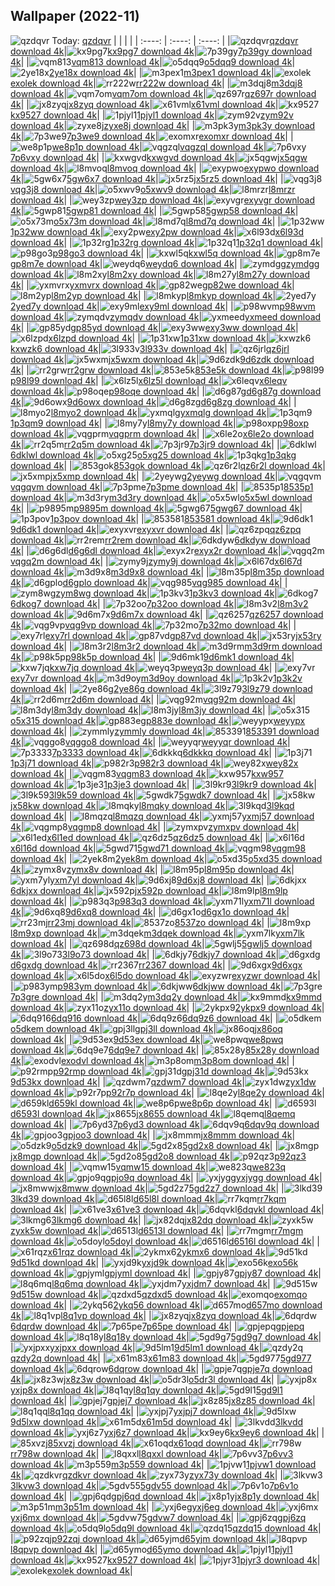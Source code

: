 ## Wallpaper (2022-11)
![qzdqvr](https://w.wallhaven.cc/full/qz/wallhaven-qzdqvr.jpg) Today: [qzdqvr](https://th.wallhaven.cc/small/qz/qzdqvr.jpg)
|      |      |      |
| :----: | :----: | :----: |
|![qzdqvr](https://th.wallhaven.cc/small/qz/qzdqvr.jpg)[qzdqvr download 4k](https://wallhaven.cc/w/qzdqvr)|![kx9pg7](https://th.wallhaven.cc/small/kx/kx9pg7.jpg)[kx9pg7 download 4k](https://wallhaven.cc/w/kx9pg7)|![7p39gy](https://th.wallhaven.cc/small/7p/7p39gy.jpg)[7p39gy download 4k](https://wallhaven.cc/w/7p39gy)|
|![vqm813](https://th.wallhaven.cc/small/vq/vqm813.jpg)[vqm813 download 4k](https://wallhaven.cc/w/vqm813)|![o5dqq9](https://th.wallhaven.cc/small/o5/o5dqq9.jpg)[o5dqq9 download 4k](https://wallhaven.cc/w/o5dqq9)|![2ye18x](https://th.wallhaven.cc/small/2y/2ye18x.jpg)[2ye18x download 4k](https://wallhaven.cc/w/2ye18x)|
|![m3pex1](https://th.wallhaven.cc/small/m3/m3pex1.jpg)[m3pex1 download 4k](https://wallhaven.cc/w/m3pex1)|![exolek](https://th.wallhaven.cc/small/ex/exolek.jpg)[exolek download 4k](https://wallhaven.cc/w/exolek)|![rr222w](https://th.wallhaven.cc/small/rr/rr222w.jpg)[rr222w download 4k](https://wallhaven.cc/w/rr222w)|
|![m3dqj8](https://th.wallhaven.cc/small/m3/m3dqj8.jpg)[m3dqj8 download 4k](https://wallhaven.cc/w/m3dqj8)|![vqm7om](https://th.wallhaven.cc/small/vq/vqm7om.jpg)[vqm7om download 4k](https://wallhaven.cc/w/vqm7om)|![qz697r](https://th.wallhaven.cc/small/qz/qz697r.jpg)[qz697r download 4k](https://wallhaven.cc/w/qz697r)|
|![jx8zyq](https://th.wallhaven.cc/small/jx/jx8zyq.jpg)[jx8zyq download 4k](https://wallhaven.cc/w/jx8zyq)|![x61vml](https://th.wallhaven.cc/small/x6/x61vml.jpg)[x61vml download 4k](https://wallhaven.cc/w/x61vml)|![kx9527](https://th.wallhaven.cc/small/kx/kx9527.jpg)[kx9527 download 4k](https://wallhaven.cc/w/kx9527)|
|![1pjyl1](https://th.wallhaven.cc/small/1p/1pjyl1.jpg)[1pjyl1 download 4k](https://wallhaven.cc/w/1pjyl1)|![zym92v](https://th.wallhaven.cc/small/zy/zym92v.jpg)[zym92v download 4k](https://wallhaven.cc/w/zym92v)|![zyxe8j](https://th.wallhaven.cc/small/zy/zyxe8j.jpg)[zyxe8j download 4k](https://wallhaven.cc/w/zyxe8j)|
|![m3pk3y](https://th.wallhaven.cc/small/m3/m3pk3y.jpg)[m3pk3y download 4k](https://wallhaven.cc/w/m3pk3y)|![7p3we9](https://th.wallhaven.cc/small/7p/7p3we9.jpg)[7p3we9 download 4k](https://wallhaven.cc/w/7p3we9)|![exomxr](https://th.wallhaven.cc/small/ex/exomxr.jpg)[exomxr download 4k](https://wallhaven.cc/w/exomxr)|
|![we8p1p](https://th.wallhaven.cc/small/we/we8p1p.jpg)[we8p1p download 4k](https://wallhaven.cc/w/we8p1p)|![vqgzql](https://th.wallhaven.cc/small/vq/vqgzql.jpg)[vqgzql download 4k](https://wallhaven.cc/w/vqgzql)|![7p6vxy](https://th.wallhaven.cc/small/7p/7p6vxy.jpg)[7p6vxy download 4k](https://wallhaven.cc/w/7p6vxy)|
|![kxwgvd](https://th.wallhaven.cc/small/kx/kxwgvd.jpg)[kxwgvd download 4k](https://wallhaven.cc/w/kxwgvd)|![jx5qgw](https://th.wallhaven.cc/small/jx/jx5qgw.jpg)[jx5qgw download 4k](https://wallhaven.cc/w/jx5qgw)|![l8mvoq](https://th.wallhaven.cc/small/l8/l8mvoq.jpg)[l8mvoq download 4k](https://wallhaven.cc/w/l8mvoq)|
|![exypwo](https://th.wallhaven.cc/small/ex/exypwo.jpg)[exypwo download 4k](https://wallhaven.cc/w/exypwo)|![5gw6x7](https://th.wallhaven.cc/small/5g/5gw6x7.jpg)[5gw6x7 download 4k](https://wallhaven.cc/w/5gw6x7)|![jx5rz5](https://th.wallhaven.cc/small/jx/jx5rz5.jpg)[jx5rz5 download 4k](https://wallhaven.cc/w/jx5rz5)|
|![vqg3j8](https://th.wallhaven.cc/small/vq/vqg3j8.jpg)[vqg3j8 download 4k](https://wallhaven.cc/w/vqg3j8)|![o5xwv9](https://th.wallhaven.cc/small/o5/o5xwv9.jpg)[o5xwv9 download 4k](https://wallhaven.cc/w/o5xwv9)|![l8mrzr](https://th.wallhaven.cc/small/l8/l8mrzr.jpg)[l8mrzr download 4k](https://wallhaven.cc/w/l8mrzr)|
|![wey3zp](https://th.wallhaven.cc/small/we/wey3zp.jpg)[wey3zp download 4k](https://wallhaven.cc/w/wey3zp)|![exyvgr](https://th.wallhaven.cc/small/ex/exyvgr.jpg)[exyvgr download 4k](https://wallhaven.cc/w/exyvgr)|![5gwp81](https://th.wallhaven.cc/small/5g/5gwp81.jpg)[5gwp81 download 4k](https://wallhaven.cc/w/5gwp81)|
|![5gwp58](https://th.wallhaven.cc/small/5g/5gwp58.jpg)[5gwp58 download 4k](https://wallhaven.cc/w/5gwp58)|![o5x73m](https://th.wallhaven.cc/small/o5/o5x73m.jpg)[o5x73m download 4k](https://wallhaven.cc/w/o5x73m)|![l8md7q](https://th.wallhaven.cc/small/l8/l8md7q.jpg)[l8md7q download 4k](https://wallhaven.cc/w/l8md7q)|
|![1p32ww](https://th.wallhaven.cc/small/1p/1p32ww.jpg)[1p32ww download 4k](https://wallhaven.cc/w/1p32ww)|![exy2pw](https://th.wallhaven.cc/small/ex/exy2pw.jpg)[exy2pw download 4k](https://wallhaven.cc/w/exy2pw)|![x6l93d](https://th.wallhaven.cc/small/x6/x6l93d.jpg)[x6l93d download 4k](https://wallhaven.cc/w/x6l93d)|
|![1p32rg](https://th.wallhaven.cc/small/1p/1p32rg.jpg)[1p32rg download 4k](https://wallhaven.cc/w/1p32rg)|![1p32q1](https://th.wallhaven.cc/small/1p/1p32q1.jpg)[1p32q1 download 4k](https://wallhaven.cc/w/1p32q1)|![p98go3](https://th.wallhaven.cc/small/p9/p98go3.jpg)[p98go3 download 4k](https://wallhaven.cc/w/p98go3)|
|![kxwl5q](https://th.wallhaven.cc/small/kx/kxwl5q.jpg)[kxwl5q download 4k](https://wallhaven.cc/w/kxwl5q)|![gp8m7e](https://th.wallhaven.cc/small/gp/gp8m7e.jpg)[gp8m7e download 4k](https://wallhaven.cc/w/gp8m7e)|![weydq6](https://th.wallhaven.cc/small/we/weydq6.jpg)[weydq6 download 4k](https://wallhaven.cc/w/weydq6)|
|![zymdgg](https://th.wallhaven.cc/small/zy/zymdgg.jpg)[zymdgg download 4k](https://wallhaven.cc/w/zymdgg)|![l8m2xy](https://th.wallhaven.cc/small/l8/l8m2xy.jpg)[l8m2xy download 4k](https://wallhaven.cc/w/l8m2xy)|![l8m27y](https://th.wallhaven.cc/small/l8/l8m27y.jpg)[l8m27y download 4k](https://wallhaven.cc/w/l8m27y)|
|![yxmvrx](https://th.wallhaven.cc/small/yx/yxmvrx.jpg)[yxmvrx download 4k](https://wallhaven.cc/w/yxmvrx)|![gp82we](https://th.wallhaven.cc/small/gp/gp82we.jpg)[gp82we download 4k](https://wallhaven.cc/w/gp82we)|![l8m2yp](https://th.wallhaven.cc/small/l8/l8m2yp.jpg)[l8m2yp download 4k](https://wallhaven.cc/w/l8m2yp)|
|![l8mkyp](https://th.wallhaven.cc/small/l8/l8mkyp.jpg)[l8mkyp download 4k](https://wallhaven.cc/w/l8mkyp)|![2yed7y](https://th.wallhaven.cc/small/2y/2yed7y.jpg)[2yed7y download 4k](https://wallhaven.cc/w/2yed7y)|![exy9ml](https://th.wallhaven.cc/small/ex/exy9ml.jpg)[exy9ml download 4k](https://wallhaven.cc/w/exy9ml)|
|![p98wvm](https://th.wallhaven.cc/small/p9/p98wvm.jpg)[p98wvm download 4k](https://wallhaven.cc/w/p98wvm)|![zymqdv](https://th.wallhaven.cc/small/zy/zymqdv.jpg)[zymqdv download 4k](https://wallhaven.cc/w/zymqdv)|![yxmeed](https://th.wallhaven.cc/small/yx/yxmeed.jpg)[yxmeed download 4k](https://wallhaven.cc/w/yxmeed)|
|![gp85yd](https://th.wallhaven.cc/small/gp/gp85yd.jpg)[gp85yd download 4k](https://wallhaven.cc/w/gp85yd)|![exy3ww](https://th.wallhaven.cc/small/ex/exy3ww.jpg)[exy3ww download 4k](https://wallhaven.cc/w/exy3ww)|![x6lzpd](https://th.wallhaven.cc/small/x6/x6lzpd.jpg)[x6lzpd download 4k](https://wallhaven.cc/w/x6lzpd)|
|![1p31xw](https://th.wallhaven.cc/small/1p/1p31xw.jpg)[1p31xw download 4k](https://wallhaven.cc/w/1p31xw)|![kxwzk6](https://th.wallhaven.cc/small/kx/kxwzk6.jpg)[kxwzk6 download 4k](https://wallhaven.cc/w/kxwzk6)|![3l933v](https://th.wallhaven.cc/small/3l/3l933v.jpg)[3l933v download 4k](https://wallhaven.cc/w/3l933v)|
|![qz6jrl](https://th.wallhaven.cc/small/qz/qz6jrl.jpg)[qz6jrl download 4k](https://wallhaven.cc/w/qz6jrl)|![jx5wxm](https://th.wallhaven.cc/small/jx/jx5wxm.jpg)[jx5wxm download 4k](https://wallhaven.cc/w/jx5wxm)|![9d6zdk](https://th.wallhaven.cc/small/9d/9d6zdk.jpg)[9d6zdk download 4k](https://wallhaven.cc/w/9d6zdk)|
|![rr2grw](https://th.wallhaven.cc/small/rr/rr2grw.jpg)[rr2grw download 4k](https://wallhaven.cc/w/rr2grw)|![853e5k](https://th.wallhaven.cc/small/85/853e5k.jpg)[853e5k download 4k](https://wallhaven.cc/w/853e5k)|![p98l99](https://th.wallhaven.cc/small/p9/p98l99.jpg)[p98l99 download 4k](https://wallhaven.cc/w/p98l99)|
|![x6lz5l](https://th.wallhaven.cc/small/x6/x6lz5l.jpg)[x6lz5l download 4k](https://wallhaven.cc/w/x6lz5l)|![x6leqv](https://th.wallhaven.cc/small/x6/x6leqv.jpg)[x6leqv download 4k](https://wallhaven.cc/w/x6leqv)|![p98oqe](https://th.wallhaven.cc/small/p9/p98oqe.jpg)[p98oqe download 4k](https://wallhaven.cc/w/p98oqe)|
|![d6g87g](https://th.wallhaven.cc/small/d6/d6g87g.jpg)[d6g87g download 4k](https://wallhaven.cc/w/d6g87g)|![9d6owx](https://th.wallhaven.cc/small/9d/9d6owx.jpg)[9d6owx download 4k](https://wallhaven.cc/w/9d6owx)|![d6g8zg](https://th.wallhaven.cc/small/d6/d6g8zg.jpg)[d6g8zg download 4k](https://wallhaven.cc/w/d6g8zg)|
|![l8myo2](https://th.wallhaven.cc/small/l8/l8myo2.jpg)[l8myo2 download 4k](https://wallhaven.cc/w/l8myo2)|![yxmqlg](https://th.wallhaven.cc/small/yx/yxmqlg.jpg)[yxmqlg download 4k](https://wallhaven.cc/w/yxmqlg)|![1p3qm9](https://th.wallhaven.cc/small/1p/1p3qm9.jpg)[1p3qm9 download 4k](https://wallhaven.cc/w/1p3qm9)|
|![l8my7y](https://th.wallhaven.cc/small/l8/l8my7y.jpg)[l8my7y download 4k](https://wallhaven.cc/w/l8my7y)|![p98oxp](https://th.wallhaven.cc/small/p9/p98oxp.jpg)[p98oxp download 4k](https://wallhaven.cc/w/p98oxp)|![vqgprm](https://th.wallhaven.cc/small/vq/vqgprm.jpg)[vqgprm download 4k](https://wallhaven.cc/w/vqgprm)|
|![x6le2o](https://th.wallhaven.cc/small/x6/x6le2o.jpg)[x6le2o download 4k](https://wallhaven.cc/w/x6le2o)|![rr2q5m](https://th.wallhaven.cc/small/rr/rr2q5m.jpg)[rr2q5m download 4k](https://wallhaven.cc/w/rr2q5m)|![7p3jr9](https://th.wallhaven.cc/small/7p/7p3jr9.jpg)[7p3jr9 download 4k](https://wallhaven.cc/w/7p3jr9)|
|![6dklwl](https://th.wallhaven.cc/small/6d/6dklwl.jpg)[6dklwl download 4k](https://wallhaven.cc/w/6dklwl)|![o5xg25](https://th.wallhaven.cc/small/o5/o5xg25.jpg)[o5xg25 download 4k](https://wallhaven.cc/w/o5xg25)|![1p3qkg](https://th.wallhaven.cc/small/1p/1p3qkg.jpg)[1p3qkg download 4k](https://wallhaven.cc/w/1p3qkg)|
|![853gok](https://th.wallhaven.cc/small/85/853gok.jpg)[853gok download 4k](https://wallhaven.cc/w/853gok)|![qz6r2l](https://th.wallhaven.cc/small/qz/qz6r2l.jpg)[qz6r2l download 4k](https://wallhaven.cc/w/qz6r2l)|![jx5xmp](https://th.wallhaven.cc/small/jx/jx5xmp.jpg)[jx5xmp download 4k](https://wallhaven.cc/w/jx5xmp)|
|![2yeywg](https://th.wallhaven.cc/small/2y/2yeywg.jpg)[2yeywg download 4k](https://wallhaven.cc/w/2yeywg)|![vqgqvm](https://th.wallhaven.cc/small/vq/vqgqvm.jpg)[vqgqvm download 4k](https://wallhaven.cc/w/vqgqvm)|![7p3pme](https://th.wallhaven.cc/small/7p/7p3pme.jpg)[7p3pme download 4k](https://wallhaven.cc/w/7p3pme)|
|![8535p1](https://th.wallhaven.cc/small/85/8535p1.jpg)[8535p1 download 4k](https://wallhaven.cc/w/8535p1)|![m3d3ry](https://th.wallhaven.cc/small/m3/m3d3ry.jpg)[m3d3ry download 4k](https://wallhaven.cc/w/m3d3ry)|![o5x5wl](https://th.wallhaven.cc/small/o5/o5x5wl.jpg)[o5x5wl download 4k](https://wallhaven.cc/w/o5x5wl)|
|![p9895m](https://th.wallhaven.cc/small/p9/p9895m.jpg)[p9895m download 4k](https://wallhaven.cc/w/p9895m)|![5gwg67](https://th.wallhaven.cc/small/5g/5gwg67.jpg)[5gwg67 download 4k](https://wallhaven.cc/w/5gwg67)|![1p3pov](https://th.wallhaven.cc/small/1p/1p3pov.jpg)[1p3pov download 4k](https://wallhaven.cc/w/1p3pov)|
|![853581](https://th.wallhaven.cc/small/85/853581.jpg)[853581 download 4k](https://wallhaven.cc/w/853581)|![9d6dk1](https://th.wallhaven.cc/small/9d/9d6dk1.jpg)[9d6dk1 download 4k](https://wallhaven.cc/w/9d6dk1)|![exyxvr](https://th.wallhaven.cc/small/ex/exyxvr.jpg)[exyxvr download 4k](https://wallhaven.cc/w/exyxvr)|
|![qz6zpq](https://th.wallhaven.cc/small/qz/qz6zpq.jpg)[qz6zpq download 4k](https://wallhaven.cc/w/qz6zpq)|![rr2rem](https://th.wallhaven.cc/small/rr/rr2rem.jpg)[rr2rem download 4k](https://wallhaven.cc/w/rr2rem)|![6dkdyw](https://th.wallhaven.cc/small/6d/6dkdyw.jpg)[6dkdyw download 4k](https://wallhaven.cc/w/6dkdyw)|
|![d6g6dl](https://th.wallhaven.cc/small/d6/d6g6dl.jpg)[d6g6dl download 4k](https://wallhaven.cc/w/d6g6dl)|![exyx2r](https://th.wallhaven.cc/small/ex/exyx2r.jpg)[exyx2r download 4k](https://wallhaven.cc/w/exyx2r)|![vqgq2m](https://th.wallhaven.cc/small/vq/vqgq2m.jpg)[vqgq2m download 4k](https://wallhaven.cc/w/vqgq2m)|
|![zymy9j](https://th.wallhaven.cc/small/zy/zymy9j.jpg)[zymy9j download 4k](https://wallhaven.cc/w/zymy9j)|![x6l67d](https://th.wallhaven.cc/small/x6/x6l67d.jpg)[x6l67d download 4k](https://wallhaven.cc/w/x6l67d)|![m3d9x8](https://th.wallhaven.cc/small/m3/m3d9x8.jpg)[m3d9x8 download 4k](https://wallhaven.cc/w/m3d9x8)|
|![l8m35p](https://th.wallhaven.cc/small/l8/l8m35p.jpg)[l8m35p download 4k](https://wallhaven.cc/w/l8m35p)|![d6gplo](https://th.wallhaven.cc/small/d6/d6gplo.jpg)[d6gplo download 4k](https://wallhaven.cc/w/d6gplo)|![vqg985](https://th.wallhaven.cc/small/vq/vqg985.jpg)[vqg985 download 4k](https://wallhaven.cc/w/vqg985)|
|![zym8wg](https://th.wallhaven.cc/small/zy/zym8wg.jpg)[zym8wg download 4k](https://wallhaven.cc/w/zym8wg)|![1p3kv3](https://th.wallhaven.cc/small/1p/1p3kv3.jpg)[1p3kv3 download 4k](https://wallhaven.cc/w/1p3kv3)|![6dkog7](https://th.wallhaven.cc/small/6d/6dkog7.jpg)[6dkog7 download 4k](https://wallhaven.cc/w/6dkog7)|
|![7p32oo](https://th.wallhaven.cc/small/7p/7p32oo.jpg)[7p32oo download 4k](https://wallhaven.cc/w/7p32oo)|![l8m3v2](https://th.wallhaven.cc/small/l8/l8m3v2.jpg)[l8m3v2 download 4k](https://wallhaven.cc/w/l8m3v2)|![9d6m7x](https://th.wallhaven.cc/small/9d/9d6m7x.jpg)[9d6m7x download 4k](https://wallhaven.cc/w/9d6m7x)|
|![qz6257](https://th.wallhaven.cc/small/qz/qz6257.jpg)[qz6257 download 4k](https://wallhaven.cc/w/qz6257)|![vqg9vp](https://th.wallhaven.cc/small/vq/vqg9vp.jpg)[vqg9vp download 4k](https://wallhaven.cc/w/vqg9vp)|![7p32mo](https://th.wallhaven.cc/small/7p/7p32mo.jpg)[7p32mo download 4k](https://wallhaven.cc/w/7p32mo)|
|![exy7rl](https://th.wallhaven.cc/small/ex/exy7rl.jpg)[exy7rl download 4k](https://wallhaven.cc/w/exy7rl)|![gp87vd](https://th.wallhaven.cc/small/gp/gp87vd.jpg)[gp87vd download 4k](https://wallhaven.cc/w/gp87vd)|![jx53ry](https://th.wallhaven.cc/small/jx/jx53ry.jpg)[jx53ry download 4k](https://wallhaven.cc/w/jx53ry)|
|![l8m3r2](https://th.wallhaven.cc/small/l8/l8m3r2.jpg)[l8m3r2 download 4k](https://wallhaven.cc/w/l8m3r2)|![m3d9rm](https://th.wallhaven.cc/small/m3/m3d9rm.jpg)[m3d9rm download 4k](https://wallhaven.cc/w/m3d9rm)|![p98k5p](https://th.wallhaven.cc/small/p9/p98k5p.jpg)[p98k5p download 4k](https://wallhaven.cc/w/p98k5p)|
|![9d6mk1](https://th.wallhaven.cc/small/9d/9d6mk1.jpg)[9d6mk1 download 4k](https://wallhaven.cc/w/9d6mk1)|![kxw7jq](https://th.wallhaven.cc/small/kx/kxw7jq.jpg)[kxw7jq download 4k](https://wallhaven.cc/w/kxw7jq)|![weyq3p](https://th.wallhaven.cc/small/we/weyq3p.jpg)[weyq3p download 4k](https://wallhaven.cc/w/weyq3p)|
|![exy7vr](https://th.wallhaven.cc/small/ex/exy7vr.jpg)[exy7vr download 4k](https://wallhaven.cc/w/exy7vr)|![m3d9oy](https://th.wallhaven.cc/small/m3/m3d9oy.jpg)[m3d9oy download 4k](https://wallhaven.cc/w/m3d9oy)|![1p3k2v](https://th.wallhaven.cc/small/1p/1p3k2v.jpg)[1p3k2v download 4k](https://wallhaven.cc/w/1p3k2v)|
|![2ye86g](https://th.wallhaven.cc/small/2y/2ye86g.jpg)[2ye86g download 4k](https://wallhaven.cc/w/2ye86g)|![3l9z79](https://th.wallhaven.cc/small/3l/3l9z79.jpg)[3l9z79 download 4k](https://wallhaven.cc/w/3l9z79)|![rr2d6m](https://th.wallhaven.cc/small/rr/rr2d6m.jpg)[rr2d6m download 4k](https://wallhaven.cc/w/rr2d6m)|
|![vqg92m](https://th.wallhaven.cc/small/vq/vqg92m.jpg)[vqg92m download 4k](https://wallhaven.cc/w/vqg92m)|![l8m3dy](https://th.wallhaven.cc/small/l8/l8m3dy.jpg)[l8m3dy download 4k](https://wallhaven.cc/w/l8m3dy)|![l8m3jy](https://th.wallhaven.cc/small/l8/l8m3jy.jpg)[l8m3jy download 4k](https://wallhaven.cc/w/l8m3jy)|
|![o5x315](https://th.wallhaven.cc/small/o5/o5x315.jpg)[o5x315 download 4k](https://wallhaven.cc/w/o5x315)|![gp883e](https://th.wallhaven.cc/small/gp/gp883e.jpg)[gp883e download 4k](https://wallhaven.cc/w/gp883e)|![weyypx](https://th.wallhaven.cc/small/we/weyypx.jpg)[weyypx download 4k](https://wallhaven.cc/w/weyypx)|
|![zymmly](https://th.wallhaven.cc/small/zy/zymmly.jpg)[zymmly download 4k](https://wallhaven.cc/w/zymmly)|![853391](https://th.wallhaven.cc/small/85/853391.jpg)[853391 download 4k](https://wallhaven.cc/w/853391)|![vqggo8](https://th.wallhaven.cc/small/vq/vqggo8.jpg)[vqggo8 download 4k](https://wallhaven.cc/w/vqggo8)|
|![weyyqr](https://th.wallhaven.cc/small/we/weyyqr.jpg)[weyyqr download 4k](https://wallhaven.cc/w/weyyqr)|![7p3333](https://th.wallhaven.cc/small/7p/7p3333.jpg)[7p3333 download 4k](https://wallhaven.cc/w/7p3333)|![6dkkkq](https://th.wallhaven.cc/small/6d/6dkkkq.jpg)[6dkkkq download 4k](https://wallhaven.cc/w/6dkkkq)|
|![1p3j71](https://th.wallhaven.cc/small/1p/1p3j71.jpg)[1p3j71 download 4k](https://wallhaven.cc/w/1p3j71)|![p982r3](https://th.wallhaven.cc/small/p9/p982r3.jpg)[p982r3 download 4k](https://wallhaven.cc/w/p982r3)|![wey82x](https://th.wallhaven.cc/small/we/wey82x.jpg)[wey82x download 4k](https://wallhaven.cc/w/wey82x)|
|![vqgm83](https://th.wallhaven.cc/small/vq/vqgm83.jpg)[vqgm83 download 4k](https://wallhaven.cc/w/vqgm83)|![kxw957](https://th.wallhaven.cc/small/kx/kxw957.jpg)[kxw957 download 4k](https://wallhaven.cc/w/kxw957)|![1p3je3](https://th.wallhaven.cc/small/1p/1p3je3.jpg)[1p3je3 download 4k](https://wallhaven.cc/w/1p3je3)|
|![3l9kr9](https://th.wallhaven.cc/small/3l/3l9kr9.jpg)[3l9kr9 download 4k](https://wallhaven.cc/w/3l9kr9)|![3l9k59](https://th.wallhaven.cc/small/3l/3l9k59.jpg)[3l9k59 download 4k](https://wallhaven.cc/w/3l9k59)|![5gwdk7](https://th.wallhaven.cc/small/5g/5gwdk7.jpg)[5gwdk7 download 4k](https://wallhaven.cc/w/5gwdk7)|
|![jx58kw](https://th.wallhaven.cc/small/jx/jx58kw.jpg)[jx58kw download 4k](https://wallhaven.cc/w/jx58kw)|![l8mqky](https://th.wallhaven.cc/small/l8/l8mqky.jpg)[l8mqky download 4k](https://wallhaven.cc/w/l8mqky)|![3l9kqd](https://th.wallhaven.cc/small/3l/3l9kqd.jpg)[3l9kqd download 4k](https://wallhaven.cc/w/3l9kqd)|
|![l8mqzq](https://th.wallhaven.cc/small/l8/l8mqzq.jpg)[l8mqzq download 4k](https://wallhaven.cc/w/l8mqzq)|![yxmj57](https://th.wallhaven.cc/small/yx/yxmj57.jpg)[yxmj57 download 4k](https://wallhaven.cc/w/yxmj57)|![vqgmp8](https://th.wallhaven.cc/small/vq/vqgmp8.jpg)[vqgmp8 download 4k](https://wallhaven.cc/w/vqgmp8)|
|![zymxpv](https://th.wallhaven.cc/small/zy/zymxpv.jpg)[zymxpv download 4k](https://wallhaven.cc/w/zymxpv)|![x6l1ed](https://th.wallhaven.cc/small/x6/x6l1ed.jpg)[x6l1ed download 4k](https://wallhaven.cc/w/x6l1ed)|![qz6dz5](https://th.wallhaven.cc/small/qz/qz6dz5.jpg)[qz6dz5 download 4k](https://wallhaven.cc/w/qz6dz5)|
|![x6l16d](https://th.wallhaven.cc/small/x6/x6l16d.jpg)[x6l16d download 4k](https://wallhaven.cc/w/x6l16d)|![5gwd71](https://th.wallhaven.cc/small/5g/5gwd71.jpg)[5gwd71 download 4k](https://wallhaven.cc/w/5gwd71)|![vqgm98](https://th.wallhaven.cc/small/vq/vqgm98.jpg)[vqgm98 download 4k](https://wallhaven.cc/w/vqgm98)|
|![2yek8m](https://th.wallhaven.cc/small/2y/2yek8m.jpg)[2yek8m download 4k](https://wallhaven.cc/w/2yek8m)|![o5xd35](https://th.wallhaven.cc/small/o5/o5xd35.jpg)[o5xd35 download 4k](https://wallhaven.cc/w/o5xd35)|![zymx8v](https://th.wallhaven.cc/small/zy/zymx8v.jpg)[zymx8v download 4k](https://wallhaven.cc/w/zymx8v)|
|![l8m95p](https://th.wallhaven.cc/small/l8/l8m95p.jpg)[l8m95p download 4k](https://wallhaven.cc/w/l8m95p)|![yxm7yl](https://th.wallhaven.cc/small/yx/yxm7yl.jpg)[yxm7yl download 4k](https://wallhaven.cc/w/yxm7yl)|![9d6xj8](https://th.wallhaven.cc/small/9d/9d6xj8.jpg)[9d6xj8 download 4k](https://wallhaven.cc/w/9d6xj8)|
|![6dkjxx](https://th.wallhaven.cc/small/6d/6dkjxx.jpg)[6dkjxx download 4k](https://wallhaven.cc/w/6dkjxx)|![jx592p](https://th.wallhaven.cc/small/jx/jx592p.jpg)[jx592p download 4k](https://wallhaven.cc/w/jx592p)|![l8m9lp](https://th.wallhaven.cc/small/l8/l8m9lp.jpg)[l8m9lp download 4k](https://wallhaven.cc/w/l8m9lp)|
|![p983q3](https://th.wallhaven.cc/small/p9/p983q3.jpg)[p983q3 download 4k](https://wallhaven.cc/w/p983q3)|![yxm71l](https://th.wallhaven.cc/small/yx/yxm71l.jpg)[yxm71l download 4k](https://wallhaven.cc/w/yxm71l)|![9d6xq8](https://th.wallhaven.cc/small/9d/9d6xq8.jpg)[9d6xq8 download 4k](https://wallhaven.cc/w/9d6xq8)|
|![d6gx1o](https://th.wallhaven.cc/small/d6/d6gx1o.jpg)[d6gx1o download 4k](https://wallhaven.cc/w/d6gx1o)|![rr23mj](https://th.wallhaven.cc/small/rr/rr23mj.jpg)[rr23mj download 4k](https://wallhaven.cc/w/rr23mj)|![8537zo](https://th.wallhaven.cc/small/85/8537zo.jpg)[8537zo download 4k](https://wallhaven.cc/w/8537zo)|
|![l8m9xp](https://th.wallhaven.cc/small/l8/l8m9xp.jpg)[l8m9xp download 4k](https://wallhaven.cc/w/l8m9xp)|![m3dqek](https://th.wallhaven.cc/small/m3/m3dqek.jpg)[m3dqek download 4k](https://wallhaven.cc/w/m3dqek)|![yxm7lk](https://th.wallhaven.cc/small/yx/yxm7lk.jpg)[yxm7lk download 4k](https://wallhaven.cc/w/yxm7lk)|
|![qz698d](https://th.wallhaven.cc/small/qz/qz698d.jpg)[qz698d download 4k](https://wallhaven.cc/w/qz698d)|![5gwlj5](https://th.wallhaven.cc/small/5g/5gwlj5.jpg)[5gwlj5 download 4k](https://wallhaven.cc/w/5gwlj5)|![3l9o73](https://th.wallhaven.cc/small/3l/3l9o73.jpg)[3l9o73 download 4k](https://wallhaven.cc/w/3l9o73)|
|![6dkjy7](https://th.wallhaven.cc/small/6d/6dkjy7.jpg)[6dkjy7 download 4k](https://wallhaven.cc/w/6dkjy7)|![d6gxdg](https://th.wallhaven.cc/small/d6/d6gxdg.jpg)[d6gxdg download 4k](https://wallhaven.cc/w/d6gxdg)|![rr2367](https://th.wallhaven.cc/small/rr/rr2367.jpg)[rr2367 download 4k](https://wallhaven.cc/w/rr2367)|
|![9d6xgx](https://th.wallhaven.cc/small/9d/9d6xgx.jpg)[9d6xgx download 4k](https://wallhaven.cc/w/9d6xgx)|![x6l5do](https://th.wallhaven.cc/small/x6/x6l5do.jpg)[x6l5do download 4k](https://wallhaven.cc/w/x6l5do)|![exyzwr](https://th.wallhaven.cc/small/ex/exyzwr.jpg)[exyzwr download 4k](https://wallhaven.cc/w/exyzwr)|
|![p983ym](https://th.wallhaven.cc/small/p9/p983ym.jpg)[p983ym download 4k](https://wallhaven.cc/w/p983ym)|![6dkjww](https://th.wallhaven.cc/small/6d/6dkjww.jpg)[6dkjww download 4k](https://wallhaven.cc/w/6dkjww)|![7p3gre](https://th.wallhaven.cc/small/7p/7p3gre.jpg)[7p3gre download 4k](https://wallhaven.cc/w/7p3gre)|
|![m3dq2y](https://th.wallhaven.cc/small/m3/m3dq2y.jpg)[m3dq2y download 4k](https://wallhaven.cc/w/m3dq2y)|![kx9mmd](https://th.wallhaven.cc/small/kx/kx9mmd.jpg)[kx9mmd download 4k](https://wallhaven.cc/w/kx9mmd)|![zyx11o](https://th.wallhaven.cc/small/zy/zyx11o.jpg)[zyx11o download 4k](https://wallhaven.cc/w/zyx11o)|
|![2ykpx9](https://th.wallhaven.cc/small/2y/2ykpx9.jpg)[2ykpx9 download 4k](https://wallhaven.cc/w/2ykpx9)|![6dq916](https://th.wallhaven.cc/small/6d/6dq916.jpg)[6dq916 download 4k](https://wallhaven.cc/w/6dq916)|![6dq9z6](https://th.wallhaven.cc/small/6d/6dq9z6.jpg)[6dq9z6 download 4k](https://wallhaven.cc/w/6dq9z6)|
|![o5dkem](https://th.wallhaven.cc/small/o5/o5dkem.jpg)[o5dkem download 4k](https://wallhaven.cc/w/o5dkem)|![gpj3ll](https://th.wallhaven.cc/small/gp/gpj3ll.jpg)[gpj3ll download 4k](https://wallhaven.cc/w/gpj3ll)|![jx86oq](https://th.wallhaven.cc/small/jx/jx86oq.jpg)[jx86oq download 4k](https://wallhaven.cc/w/jx86oq)|
|![9d53ex](https://th.wallhaven.cc/small/9d/9d53ex.jpg)[9d53ex download 4k](https://wallhaven.cc/w/9d53ex)|![we8pwq](https://th.wallhaven.cc/small/we/we8pwq.jpg)[we8pwq download 4k](https://wallhaven.cc/w/we8pwq)|![6dq9e7](https://th.wallhaven.cc/small/6d/6dq9e7.jpg)[6dq9e7 download 4k](https://wallhaven.cc/w/6dq9e7)|
|![85x28y](https://th.wallhaven.cc/small/85/85x28y.jpg)[85x28y download 4k](https://wallhaven.cc/w/85x28y)|![exodvl](https://th.wallhaven.cc/small/ex/exodvl.jpg)[exodvl download 4k](https://wallhaven.cc/w/exodvl)|![m3p8om](https://th.wallhaven.cc/small/m3/m3p8om.jpg)[m3p8om download 4k](https://wallhaven.cc/w/m3p8om)|
|![p92rmp](https://th.wallhaven.cc/small/p9/p92rmp.jpg)[p92rmp download 4k](https://wallhaven.cc/w/p92rmp)|![gpj31d](https://th.wallhaven.cc/small/gp/gpj31d.jpg)[gpj31d download 4k](https://wallhaven.cc/w/gpj31d)|![9d53kx](https://th.wallhaven.cc/small/9d/9d53kx.jpg)[9d53kx download 4k](https://wallhaven.cc/w/9d53kx)|
|![qzdwm7](https://th.wallhaven.cc/small/qz/qzdwm7.jpg)[qzdwm7 download 4k](https://wallhaven.cc/w/qzdwm7)|![zyx1dw](https://th.wallhaven.cc/small/zy/zyx1dw.jpg)[zyx1dw download 4k](https://wallhaven.cc/w/zyx1dw)|![p92r7p](https://th.wallhaven.cc/small/p9/p92r7p.jpg)[p92r7p download 4k](https://wallhaven.cc/w/p92r7p)|
|![l8qe2y](https://th.wallhaven.cc/small/l8/l8qe2y.jpg)[l8qe2y download 4k](https://wallhaven.cc/w/l8qe2y)|![d659kl](https://th.wallhaven.cc/small/d6/d659kl.jpg)[d659kl download 4k](https://wallhaven.cc/w/d659kl)|![we8p6p](https://th.wallhaven.cc/small/we/we8p6p.jpg)[we8p6p download 4k](https://wallhaven.cc/w/we8p6p)|
|![d6593l](https://th.wallhaven.cc/small/d6/d6593l.jpg)[d6593l download 4k](https://wallhaven.cc/w/d6593l)|![jx8655](https://th.wallhaven.cc/small/jx/jx8655.jpg)[jx8655 download 4k](https://wallhaven.cc/w/jx8655)|![l8qemq](https://th.wallhaven.cc/small/l8/l8qemq.jpg)[l8qemq download 4k](https://wallhaven.cc/w/l8qemq)|
|![7p6yd3](https://th.wallhaven.cc/small/7p/7p6yd3.jpg)[7p6yd3 download 4k](https://wallhaven.cc/w/7p6yd3)|![6dqv9q](https://th.wallhaven.cc/small/6d/6dqv9q.jpg)[6dqv9q download 4k](https://wallhaven.cc/w/6dqv9q)|![gpjoo3](https://th.wallhaven.cc/small/gp/gpjoo3.jpg)[gpjoo3 download 4k](https://wallhaven.cc/w/gpjoo3)|
|![jx8mmm](https://th.wallhaven.cc/small/jx/jx8mmm.jpg)[jx8mmm download 4k](https://wallhaven.cc/w/jx8mmm)|![o5dzk9](https://th.wallhaven.cc/small/o5/o5dzk9.jpg)[o5dzk9 download 4k](https://wallhaven.cc/w/o5dzk9)|![5gd2x8](https://th.wallhaven.cc/small/5g/5gd2x8.jpg)[5gd2x8 download 4k](https://wallhaven.cc/w/5gd2x8)|
|![jx8mgp](https://th.wallhaven.cc/small/jx/jx8mgp.jpg)[jx8mgp download 4k](https://wallhaven.cc/w/jx8mgp)|![5gd2o8](https://th.wallhaven.cc/small/5g/5gd2o8.jpg)[5gd2o8 download 4k](https://wallhaven.cc/w/5gd2o8)|![p92qz3](https://th.wallhaven.cc/small/p9/p92qz3.jpg)[p92qz3 download 4k](https://wallhaven.cc/w/p92qz3)|
|![vqmw15](https://th.wallhaven.cc/small/vq/vqmw15.jpg)[vqmw15 download 4k](https://wallhaven.cc/w/vqmw15)|![we823q](https://th.wallhaven.cc/small/we/we823q.jpg)[we823q download 4k](https://wallhaven.cc/w/we823q)|![gpjo9q](https://th.wallhaven.cc/small/gp/gpjo9q.jpg)[gpjo9q download 4k](https://wallhaven.cc/w/gpjo9q)|
|![yxjygg](https://th.wallhaven.cc/small/yx/yxjygg.jpg)[yxjygg download 4k](https://wallhaven.cc/w/yxjygg)|![jx8mww](https://th.wallhaven.cc/small/jx/jx8mww.jpg)[jx8mww download 4k](https://wallhaven.cc/w/jx8mww)|![5gd2z7](https://th.wallhaven.cc/small/5g/5gd2z7.jpg)[5gd2z7 download 4k](https://wallhaven.cc/w/5gd2z7)|
|![3lkd39](https://th.wallhaven.cc/small/3l/3lkd39.jpg)[3lkd39 download 4k](https://wallhaven.cc/w/3lkd39)|![d65l8l](https://th.wallhaven.cc/small/d6/d65l8l.jpg)[d65l8l download 4k](https://wallhaven.cc/w/d65l8l)|![rr7kqm](https://th.wallhaven.cc/small/rr/rr7kqm.jpg)[rr7kqm download 4k](https://wallhaven.cc/w/rr7kqm)|
|![x61ve3](https://th.wallhaven.cc/small/x6/x61ve3.jpg)[x61ve3 download 4k](https://wallhaven.cc/w/x61ve3)|![6dqvkl](https://th.wallhaven.cc/small/6d/6dqvkl.jpg)[6dqvkl download 4k](https://wallhaven.cc/w/6dqvkl)|![3lkmg6](https://th.wallhaven.cc/small/3l/3lkmg6.jpg)[3lkmg6 download 4k](https://wallhaven.cc/w/3lkmg6)|
|![jx82dq](https://th.wallhaven.cc/small/jx/jx82dq.jpg)[jx82dq download 4k](https://wallhaven.cc/w/jx82dq)|![zyxk5w](https://th.wallhaven.cc/small/zy/zyxk5w.jpg)[zyxk5w download 4k](https://wallhaven.cc/w/zyxk5w)|![d6513l](https://th.wallhaven.cc/small/d6/d6513l.jpg)[d6513l download 4k](https://wallhaven.cc/w/d6513l)|
|![rr7mgm](https://th.wallhaven.cc/small/rr/rr7mgm.jpg)[rr7mgm download 4k](https://wallhaven.cc/w/rr7mgm)|![o5doyl](https://th.wallhaven.cc/small/o5/o5doyl.jpg)[o5doyl download 4k](https://wallhaven.cc/w/o5doyl)|![d6516l](https://th.wallhaven.cc/small/d6/d6516l.jpg)[d6516l download 4k](https://wallhaven.cc/w/d6516l)|
|![x61rqz](https://th.wallhaven.cc/small/x6/x61rqz.jpg)[x61rqz download 4k](https://wallhaven.cc/w/x61rqz)|![2ykmx6](https://th.wallhaven.cc/small/2y/2ykmx6.jpg)[2ykmx6 download 4k](https://wallhaven.cc/w/2ykmx6)|![9d51kd](https://th.wallhaven.cc/small/9d/9d51kd.jpg)[9d51kd download 4k](https://wallhaven.cc/w/9d51kd)|
|![yxjd9k](https://th.wallhaven.cc/small/yx/yxjd9k.jpg)[yxjd9k download 4k](https://wallhaven.cc/w/yxjd9k)|![exo56k](https://th.wallhaven.cc/small/ex/exo56k.jpg)[exo56k download 4k](https://wallhaven.cc/w/exo56k)|![gpjyml](https://th.wallhaven.cc/small/gp/gpjyml.jpg)[gpjyml download 4k](https://wallhaven.cc/w/gpjyml)|
|![gpjy87](https://th.wallhaven.cc/small/gp/gpjy87.jpg)[gpjy87 download 4k](https://wallhaven.cc/w/gpjy87)|![l8q6mq](https://th.wallhaven.cc/small/l8/l8q6mq.jpg)[l8q6mq download 4k](https://wallhaven.cc/w/l8q6mq)|![yxjdm7](https://th.wallhaven.cc/small/yx/yxjdm7.jpg)[yxjdm7 download 4k](https://wallhaven.cc/w/yxjdm7)|
|![9d515w](https://th.wallhaven.cc/small/9d/9d515w.jpg)[9d515w download 4k](https://wallhaven.cc/w/9d515w)|![qzdxd5](https://th.wallhaven.cc/small/qz/qzdxd5.jpg)[qzdxd5 download 4k](https://wallhaven.cc/w/qzdxd5)|![exomqo](https://th.wallhaven.cc/small/ex/exomqo.jpg)[exomqo download 4k](https://wallhaven.cc/w/exomqo)|
|![2ykq56](https://th.wallhaven.cc/small/2y/2ykq56.jpg)[2ykq56 download 4k](https://wallhaven.cc/w/2ykq56)|![d657mo](https://th.wallhaven.cc/small/d6/d657mo.jpg)[d657mo download 4k](https://wallhaven.cc/w/d657mo)|![l8q1vp](https://th.wallhaven.cc/small/l8/l8q1vp.jpg)[l8q1vp download 4k](https://wallhaven.cc/w/l8q1vp)|
|![jx8zyq](https://th.wallhaven.cc/small/jx/jx8zyq.jpg)[jx8zyq download 4k](https://wallhaven.cc/w/jx8zyq)|![6dqrdw](https://th.wallhaven.cc/small/6d/6dqrdw.jpg)[6dqrdw download 4k](https://wallhaven.cc/w/6dqrdw)|![7p65pe](https://th.wallhaven.cc/small/7p/7p65pe.jpg)[7p65pe download 4k](https://wallhaven.cc/w/7p65pe)|
|![gpjepq](https://th.wallhaven.cc/small/gp/gpjepq.jpg)[gpjepq download 4k](https://wallhaven.cc/w/gpjepq)|![l8q18y](https://th.wallhaven.cc/small/l8/l8q18y.jpg)[l8q18y download 4k](https://wallhaven.cc/w/l8q18y)|![5gd9g7](https://th.wallhaven.cc/small/5g/5gd9g7.jpg)[5gd9g7 download 4k](https://wallhaven.cc/w/5gd9g7)|
|![yxjpxx](https://th.wallhaven.cc/small/yx/yxjpxx.jpg)[yxjpxx download 4k](https://wallhaven.cc/w/yxjpxx)|![9d5lm1](https://th.wallhaven.cc/small/9d/9d5lm1.jpg)[9d5lm1 download 4k](https://wallhaven.cc/w/9d5lm1)|![qzdy2q](https://th.wallhaven.cc/small/qz/qzdy2q.jpg)[qzdy2q download 4k](https://wallhaven.cc/w/qzdy2q)|
|![x61m83](https://th.wallhaven.cc/small/x6/x61m83.jpg)[x61m83 download 4k](https://wallhaven.cc/w/x61m83)|![5gd977](https://th.wallhaven.cc/small/5g/5gd977.jpg)[5gd977 download 4k](https://wallhaven.cc/w/5gd977)|![6dqrow](https://th.wallhaven.cc/small/6d/6dqrow.jpg)[6dqrow download 4k](https://wallhaven.cc/w/6dqrow)|
|![gpje7q](https://th.wallhaven.cc/small/gp/gpje7q.jpg)[gpje7q download 4k](https://wallhaven.cc/w/gpje7q)|![jx8z3w](https://th.wallhaven.cc/small/jx/jx8z3w.jpg)[jx8z3w download 4k](https://wallhaven.cc/w/jx8z3w)|![o5dr3l](https://th.wallhaven.cc/small/o5/o5dr3l.jpg)[o5dr3l download 4k](https://wallhaven.cc/w/o5dr3l)|
|![yxjp8x](https://th.wallhaven.cc/small/yx/yxjp8x.jpg)[yxjp8x download 4k](https://wallhaven.cc/w/yxjp8x)|![l8q1qy](https://th.wallhaven.cc/small/l8/l8q1qy.jpg)[l8q1qy download 4k](https://wallhaven.cc/w/l8q1qy)|![5gd9l1](https://th.wallhaven.cc/small/5g/5gd9l1.jpg)[5gd9l1 download 4k](https://wallhaven.cc/w/5gd9l1)|
|![gpjej7](https://th.wallhaven.cc/small/gp/gpjej7.jpg)[gpjej7 download 4k](https://wallhaven.cc/w/gpjej7)|![jx8z85](https://th.wallhaven.cc/small/jx/jx8z85.jpg)[jx8z85 download 4k](https://wallhaven.cc/w/jx8z85)|![l8q1qq](https://th.wallhaven.cc/small/l8/l8q1qq.jpg)[l8q1qq download 4k](https://wallhaven.cc/w/l8q1qq)|
|![yxjpj7](https://th.wallhaven.cc/small/yx/yxjpj7.jpg)[yxjpj7 download 4k](https://wallhaven.cc/w/yxjpj7)|![9d5lxw](https://th.wallhaven.cc/small/9d/9d5lxw.jpg)[9d5lxw download 4k](https://wallhaven.cc/w/9d5lxw)|![x61m5d](https://th.wallhaven.cc/small/x6/x61m5d.jpg)[x61m5d download 4k](https://wallhaven.cc/w/x61m5d)|
|![3lkvdd](https://th.wallhaven.cc/small/3l/3lkvdd.jpg)[3lkvdd download 4k](https://wallhaven.cc/w/3lkvdd)|![yxj6z7](https://th.wallhaven.cc/small/yx/yxj6z7.jpg)[yxj6z7 download 4k](https://wallhaven.cc/w/yxj6z7)|![kx9ey6](https://th.wallhaven.cc/small/kx/kx9ey6.jpg)[kx9ey6 download 4k](https://wallhaven.cc/w/kx9ey6)|
|![85xvzj](https://th.wallhaven.cc/small/85/85xvzj.jpg)[85xvzj download 4k](https://wallhaven.cc/w/85xvzj)|![x61oqd](https://th.wallhaven.cc/small/x6/x61oqd.jpg)[x61oqd download 4k](https://wallhaven.cc/w/x61oqd)|![rr798w](https://th.wallhaven.cc/small/rr/rr798w.jpg)[rr798w download 4k](https://wallhaven.cc/w/rr798w)|
|![l8qxxl](https://th.wallhaven.cc/small/l8/l8qxxl.jpg)[l8qxxl download 4k](https://wallhaven.cc/w/l8qxxl)|![7p6vv3](https://th.wallhaven.cc/small/7p/7p6vv3.jpg)[7p6vv3 download 4k](https://wallhaven.cc/w/7p6vv3)|![m3p559](https://th.wallhaven.cc/small/m3/m3p559.jpg)[m3p559 download 4k](https://wallhaven.cc/w/m3p559)|
|![1pjvw1](https://th.wallhaven.cc/small/1p/1pjvw1.jpg)[1pjvw1 download 4k](https://wallhaven.cc/w/1pjvw1)|![qzdkvr](https://th.wallhaven.cc/small/qz/qzdkvr.jpg)[qzdkvr download 4k](https://wallhaven.cc/w/qzdkvr)|![zyx73y](https://th.wallhaven.cc/small/zy/zyx73y.jpg)[zyx73y download 4k](https://wallhaven.cc/w/zyx73y)|
|![3lkvw3](https://th.wallhaven.cc/small/3l/3lkvw3.jpg)[3lkvw3 download 4k](https://wallhaven.cc/w/3lkvw3)|![5gdv55](https://th.wallhaven.cc/small/5g/5gdv55.jpg)[5gdv55 download 4k](https://wallhaven.cc/w/5gdv55)|![7p6v1o](https://th.wallhaven.cc/small/7p/7p6v1o.jpg)[7p6v1o download 4k](https://wallhaven.cc/w/7p6v1o)|
|![gpj6qd](https://th.wallhaven.cc/small/gp/gpj6qd.jpg)[gpj6qd download 4k](https://wallhaven.cc/w/gpj6qd)|![jx8p1y](https://th.wallhaven.cc/small/jx/jx8p1y.jpg)[jx8p1y download 4k](https://wallhaven.cc/w/jx8p1y)|![m3p51m](https://th.wallhaven.cc/small/m3/m3p51m.jpg)[m3p51m download 4k](https://wallhaven.cc/w/m3p51m)|
|![yxj6eg](https://th.wallhaven.cc/small/yx/yxj6eg.jpg)[yxj6eg download 4k](https://wallhaven.cc/w/yxj6eg)|![yxj6mx](https://th.wallhaven.cc/small/yx/yxj6mx.jpg)[yxj6mx download 4k](https://wallhaven.cc/w/yxj6mx)|![5gdvw7](https://th.wallhaven.cc/small/5g/5gdvw7.jpg)[5gdvw7 download 4k](https://wallhaven.cc/w/5gdvw7)|
|![gpj6zq](https://th.wallhaven.cc/small/gp/gpj6zq.jpg)[gpj6zq download 4k](https://wallhaven.cc/w/gpj6zq)|![o5dq9l](https://th.wallhaven.cc/small/o5/o5dq9l.jpg)[o5dq9l download 4k](https://wallhaven.cc/w/o5dq9l)|![qzdq15](https://th.wallhaven.cc/small/qz/qzdq15.jpg)[qzdq15 download 4k](https://wallhaven.cc/w/qzdq15)|
|![p92zqj](https://th.wallhaven.cc/small/p9/p92zqj.jpg)[p92zqj download 4k](https://wallhaven.cc/w/p92zqj)|![d65yjm](https://th.wallhaven.cc/small/d6/d65yjm.jpg)[d65yjm download 4k](https://wallhaven.cc/w/d65yjm)|![l8qpvp](https://th.wallhaven.cc/small/l8/l8qpvp.jpg)[l8qpvp download 4k](https://wallhaven.cc/w/l8qpvp)|
|![d65ymo](https://th.wallhaven.cc/small/d6/d65ymo.jpg)[d65ymo download 4k](https://wallhaven.cc/w/d65ymo)|![1pjyl1](https://th.wallhaven.cc/small/1p/1pjyl1.jpg)[1pjyl1 download 4k](https://wallhaven.cc/w/1pjyl1)|![kx9527](https://th.wallhaven.cc/small/kx/kx9527.jpg)[kx9527 download 4k](https://wallhaven.cc/w/kx9527)|
|![1pjyr3](https://th.wallhaven.cc/small/1p/1pjyr3.jpg)[1pjyr3 download 4k](https://wallhaven.cc/w/1pjyr3)|![exolek](https://th.wallhaven.cc/small/ex/exolek.jpg)[exolek download 4k](https://wallhaven.cc/w/exolek)|